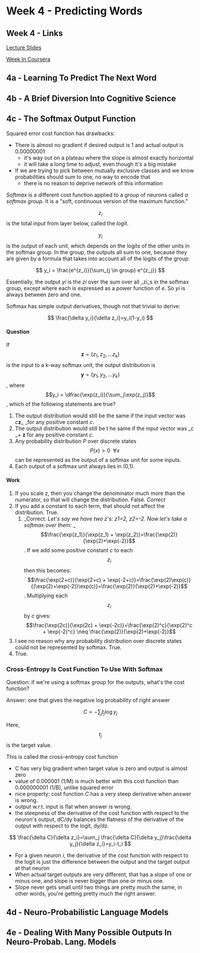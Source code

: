# Week 4 - Predicting Words

## Week 4 - Links

[Lecture Slides](https://d18ky98rnyall9.cloudfront.net/_4bd9216688e0605b8e05f5533577b3b8_lec4.pdf?Expires=1491955200&Signature=YYhlbLG4XsdPuiceHDrXNMJfTdzGApJK11GhS1Tkbq1nIvVv~0G4ZVtvnfSE-LfAOBmQ0R29P8zJt7qpxY5OdRv7ynlO~sht6h~Ah5uz7PwIcwXYNRURkfC1~zKlZsBLh2v~K7Iu8-joqGmdVtlg-5YwCF7-n4cchMtVOexxBWU_&Key-Pair-Id=APKAJLTNE6QMUY6HBC5A)

[Week In Coursera](https://www.coursera.org/learn/neural-networks/lecture/68Koq/another-diversion-the-softmax-output-function-7-min)

## 4a - Learning To Predict The Next Word

## 4b - A Brief Diversion Into Cognitive Science

## 4c - The Softmax Output Function

Squared error cost function has drawbacks:

* There is almost no gradient if desired output is 1 and actual output is 0.00000001
  * it's way out on a plateau where the slope is almost exactly horizontal
  * it will take a long time to adjust, even though it's a big mistake
* If we are trying to pick between mutually exclusive classes and we know probabilities should sum to one, no way to encode that
  * there is no reason to deprive network of this information

_Softmax_ is a different cost function applied to a group of neurons called _a softmax group_. It is a "soft, continuous version of the maximum function."

$$z_i$$ is the total input from layer below, called the _logit._

$$y_i$$ is the output of each unit, which depends on the logits of the other units in the softmax group. In the group, the outputs all sum to one, because they are given by a formula that takes into account all of the logits of the group:


$$
y_i = \frac{e^{z_i}}{\sum_{j \in group} e^{z_j}}
$$


Essentially, the output _yi_ is the _zi_ over the sum over all _zi_s in the softmax group, except where each is expressed as a power function of _e_. So _yi_ is always between zero and one.

Softmax has simple output derivatives, though not that trivial to derive:


$$
\frac{\delta y_i}{\delta z_i}=y_i(1-y_i)
$$


#### Question

If $$\mathbf{z} = (z_1, z_2, \ldots z_k)$$ is the input to a k-way softmax unit, the output distribution is $$\mathbf{y}=(y_1, y_2, \ldots y_k)$$, where $$y_i = \dfrac{\exp(z_i)}{\sum_j\exp(z_j)}$$, which of the following statements are true?

1. The output distribution would still be the same if the input vector was _c_**z**_ _for any positive constant _c_. 
2. The output distribution would still be t he same if the input vector was _c _+ **z** for any positive constant _c_. 
3. Any probability distribution _P_ over discrete states $$P(x) > 0  \ \ \forall x$$ can be represented as the output of a softmax unit for some inputs.
4. Each output of a softmax unit always lies in \(0,1\).

#### Work

1. If you scale z, then you change the denominator much more than the numerator, so that will change the distribution. False. _Correct_
2. If you add a constant to each term, that should not affect the distribution. True. 
   1. _Correct. _Let's say we have two z's: z1=2, z2=-2. Now let's take a softmax over them:_ _$$\frac{\exp(z_1)}{\exp(z_1) + \exp(z_2)}=\frac{\exp(2)}{\exp(2)+\exp(-2)}$$. If we add some positive constant _c_ to each $$z_i$$ then this becomes:
      $$\frac{\exp(2+c)}{\exp(2+c) + \exp(-2+c)}=\frac{\exp(2)\exp(c)}{(\exp(2)+\exp(-2))\exp(c)}=\frac{\exp(2)}{\exp(2)+\exp(-2)}$$.
      Multiplying each $$z_i$$ by _c_ gives:
      $$\frac{\exp(2c)}{\exp(2c) + \exp(-2c)}=\frac{\exp(2)^c}{\exp(2)^c + \exp(-2)^c} \neq \frac{\exp(2)}{\exp(2)+\exp(-2)}$$
3. I see no reason why any probability distribution over discrete states could not be represented by softmax. True.
4. True. 

### Cross-Entropy Is Cost Function To Use With Softmax

Question: if we're using a softmax group for the outputs, what's the cost function?

Answer: one that gives the negative log probability of right answer


$$
C=-\sum_{j} t_j \log{y_j}
$$


Here, $$t_j$$ is the target value.

This is called the cross-entropy cost function

* C has very big gradient when target value is zero and output is almost zero
* value of 0.000001 \(1/M\) is much better with this cost function than 0.000000001 \(1/B\), unlike squared error
* nice property: cost function _C_ has a very steep derivative when answer is wrong. 
* output w.r.t. input is flat when answer is wrong. 
* the steepness of the derivative of the cost function with respect to the neuron's output, dC/dy balances the flatness of the derivative of the output with respect to the logit, dy/dz.


$$
\frac{\delta C}{\delta z_i}=\sum_j \frac{\delta C}{\delta y_j}\frac{\delta y_j}{\delta z_i}=y_i-t_i
$$


* For a given neuron _i_, the derivative of the cost function with respect to the logit is just the difference between the output and the target output at that neuron
* When actual target outputs are very different, that has a slope of one or minus one, and slope is never bigger than one or minus one. 
* Slope never gets small until two things are pretty much the same, in other words, you're getting pretty much the right answer.

## 4d - Neuro-Probabilistic Language Models

## 4e - Dealing With Many Possible Outputs In Neuro-Probab. Lang. Models



